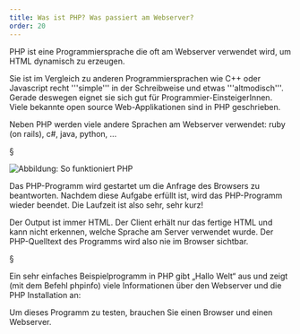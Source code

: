 ```yaml
---
title: Was ist PHP? Was passiert am Webserver?
order: 20
---
```

PHP ist eine Programmiersprache die oft am Webserver verwendet wird, um HTML dynamisch zu erzeugen. 

Sie ist im Vergleich zu anderen Programmiersprachen wie C++  oder Javascript
recht '''simple'''  in der Schreibweise und etwas '''altmodisch'''. Gerade deswegen eignet sie sich gut für Programmier-EinsteigerInnen. Viele bekannte open source Web-Applikationen sind in PHP geschrieben.

Neben PHP werden viele andere Sprachen am Webserver verwendet: ruby (on rails),
c#, java, python, ... 

§

![Abbildung: So funktioniert PHP](/images/php-sequence-diagram.svg)


Das PHP-Programm wird gestartet um die Anfrage des Browsers zu beantworten. Nachdem diese Aufgabe erfüllt ist, wird das PHP-Programm wieder beendet. Die Laufzeit ist also sehr, sehr kurz! 

Der Output ist immer HTML. Der Client erhält nur das fertige HTML und kann nicht erkennen, welche Sprache am
Server verwendet wurde. Der PHP-Quelltext des Programms wird also nie im Browser sichtbar.

§

Ein sehr einfaches Beispielprogramm in PHP gibt „Hallo Welt“ aus und zeigt (mit dem Befehl phpinfo) viele Informationen über den Webserver und die PHP Installation an:

<php>
<html>
<body>
  <?php
    echo "Hallo Welt";
    phpinfo();
  ?>
</body>
</html>
</php>

Um dieses Programm zu testen, brauchen Sie einen Browser und einen Webserver. 

